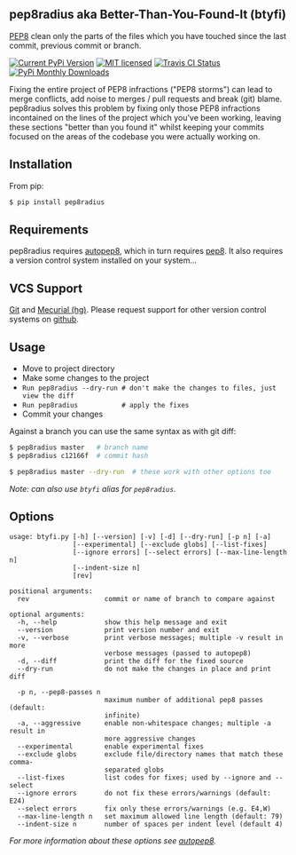 pep8radius aka Better-Than-You-Found-It (btyfi) 
-----------------------------------------------

[PEP8](http://legacy.python.org/dev/peps/pep-0008/) clean only the parts of the files which you have touched since the last commit, previous commit or branch.

[![Current PyPi Version](http://img.shields.io/pypi/v/pep8radius.svg)](https://pypi.python.org/pypi/pep8radius)
[![MIT licensed](http://img.shields.io/badge/license-MIT-brightgreen.svg)](http://choosealicense.com/licenses/mit/)
[![Travis CI Status](http://img.shields.io/travis/hayd/btyfi.svg)](https://travis-ci.org/hayd/btyfi/builds)
[![PyPi Monthly Downloads](http://img.shields.io/pypi/dm/pep8radius.svg)](https://pypi.python.org/pypi/pep8radius)

Fixing the entire project of PEP8 infractions ("PEP8 storms") can lead to merge conflicts, add noise to merges / pull requests and break (git) blame. pep8radius solves this problem by fixing only those PEP8 infractions incontained on the lines of the project which you've been working, leaving these sections "better than you found it" whilst keeping your commits focused on the areas of the codebase you were actually working on.

Installation
------------
From pip:

```sh
$ pip install pep8radius
```

Requirements
------------
pep8radius requires [autopep8](https://pypi.python.org/pypi/autopep8), which in turn requires [pep8](https://pypi.python.org/pypi/pep8). It also requires a version control system installed on your system...

VCS Support
-----------
[Git](http://git-scm.com/) and [Mecurial (hg)](http://mercurial.selenic.com/). Please request support for other version control systems on [github](https://github.com/hayd/btyfi).

Usage
-----
- Move to project directory
- Make some changes to the project
- `Run pep8radius --dry-run # don't make the changes to files, just view the diff`
- `Run pep8radius           # apply the fixes`
- Commit your changes

Against a branch you can use the same syntax as with git diff:

```sh
$ pep8radius master   # branch name
$ pep8radius c12166f  # commit hash

$ pep8radius master --dry-run  # these work with other options too
```

*Note: can also use `btyfi` alias for `pep8radius`.*

Options
-------

```
usage: btyfi.py [-h] [--version] [-v] [-d] [--dry-run] [-p n] [-a]
                [--experimental] [--exclude globs] [--list-fixes]
                [--ignore errors] [--select errors] [--max-line-length n]
                [--indent-size n]
                [rev]

positional arguments:
  rev                   commit or name of branch to compare against

optional arguments:
  -h, --help            show this help message and exit
  --version             print version number and exit
  -v, --verbose         print verbose messages; multiple -v result in more
                        verbose messages (passed to autopep8)
  -d, --diff            print the diff for the fixed source
  --dry-run             do not make the changes in place and print diff

  -p n, --pep8-passes n
                        maximum number of additional pep8 passes (default:
                        infinite)
  -a, --aggressive      enable non-whitespace changes; multiple -a result in
                        more aggressive changes
  --experimental        enable experimental fixes
  --exclude globs       exclude file/directory names that match these comma-
                        separated globs
  --list-fixes          list codes for fixes; used by --ignore and --select
  --ignore errors       do not fix these errors/warnings (default: E24)
  --select errors       fix only these errors/warnings (e.g. E4,W)
  --max-line-length n   set maximum allowed line length (default: 79)
  --indent-size n       number of spaces per indent level (default 4)
```
*For more information about these options see [autopep8](https://pypi.python.org/pypi/autopep8).*
